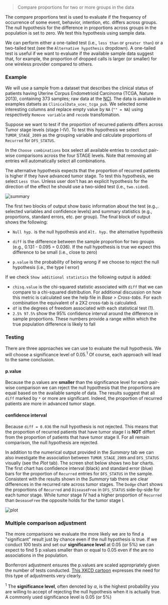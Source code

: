 > Compare proportions for two or more groups in the data


The compare proportions test is used to evaluate if the frequency of occurrence of some event, behavior, intention, etc. differs across groups. The null hypothesis for the difference in proportions across groups in the population is set to zero. We test this hypothesis using sample data.

We can perform either a one-tailed test (i.e., `less than` or `greater than`) or a two-tailed test (see the `Alternative hypothesis` dropdown). A one-tailed test is useful if we want to evaluate if the available sample data suggest that, for example, the proportion of dropped calls is larger (or smaller) for one wireless provider compared to others.


### Example

We will use a sample from a dataset that describes the clinical status of patients having Uterine Corpus Endometrioid Carcinoma (TCGA, Nature 2013), containing 373 samples; raw data at the [NCI](https://tcga-data.nci.nih.gov/docs/publications/ucec_2013/). The data is available in examples datsets as `ClinicalData_ucec_tcga_pub`. We selected some interesting columns and replace empty value by `NA` (`"" = NA`) using  respectively `Remove variable` and `recode` transfomation.

Suppose we want to test if the proportion of recurred patients differs across Tumor stage levels (stage I-IV). To test this hypothesis we select `TUMOR_STAGE_2009` as the grouping variable and calculate proportions of `Recurred` for `DFS_STATUS`.

In the `Choose combinations` box select all available entries to conduct pair-wise comparisons across the four STAGE levels. Note that removing all entries will automatically select all combinations. 

The alternative hypothesis expects that the proportion of recurred patients is higher if they have advanced tumor stage. To test this hypothesis, we select `Less than`. Unless user don't has an explicit hypothesis for the direction of the effect he should use a two-sided test (i.e., `two.sided`). 


![summary](figures_quant/compare_props_summary.png)

The first two blocks of output show basic information about the test (e.g.,. selected variables and confidence levels) and summary statistics (e.g., proportions, standard errors, etc. per group). The final block of output shows the following:

* `Null hyp.` is the null hypothesis and `Alt. hyp.` the alternative hypothesis

* `diff` is the difference between the sample proportion for two groups (e.g., 0.131 - 0.095 = 0.036). If the null hypothesis is true we expect this difference to be small (i.e., close to zero)

* `p.value` is the probability of being wrong if we choose to reject the null hypothesis (i.e., the type I error)

If we check `Show additional statistics` the following output is added:

* `chisq.value` is the chi-squared statistic associated with `diff` that we can compare to a chi-squared distribution. For additional discussion on how this metric is calculated see the help file in _Base > Cross-tabs_. For each combination the equivalent of a 2X2 cross-tab is calculated.
* `df` is the degrees of freedom associated with each statistical test (1).
* `2.5% 97.5%` show the 95% confidence interval around the difference in sample proportions. These numbers provide a range within which the true population difference is likely to fall

### Testing

There are three approaches we can use to evaluate the null hypothesis. We will choose a significance level of 0.05.<sup>1</sup> Of course, each approach will lead to the same conclusion.

#### p.value


Because the p.values are **smaller** than the significance level for each pair-wise comparison we can reject the null hypothesis that the proportions are equal based on the available sample of data. The results suggest that all `diff` marked by `*` or more are significant. Indeed, the proportion of recurred patients are more in advanced tumor stage.

#### confidence interval

Because `diff = 0.036` the null hypothesis is not rejected. This means that the proportion of recurred patients that have tumor stage I is **NOT** differt from the proportion of patients that have tumor stage II. For all remain comparison, the null hypothesis are rejected.


In addition to the numerical output provided in the _Summary_ tab we can also investigate the association between `TUMOR_STAGE_2009` and `DFS_STATUS` visually (see the _Plot_ tab). The screen shot below shows two bar charts. The first chart has confidence interval (black) and standard error (blue) bars for the proportion of `Recurred` entries for `DFS_STATUS` in the sample. Consistent with the results shown in the _Summary_ tab there are clear differences in the recurred rate across  tumor stages. The `Dodge` chart shows the proportions of `Recurred` and `DiseaseFree` in `DFS_STATUS` side-by-side for each tumor stage. While tumor stage IV had a higher proportion of `Recurred` than `DeseaseFree` the opposite holds for the tumor stage I.

![plot](figures_quant/compare_props_plot.png)



### Multiple comparison adjustment

The more comparisons we evaluate the more likely we are to find a "significant" result just by chance even if the null hypothesis is true. If we conduct 100 tests and set our **significance level** at 0.05 (or 5%) we can expect to find 5 p.values smaller than or equal to 0.05 even if the are no associations in the population.

Bonferroni adjustment ensures the p.values are scaled appropriately given the number of tests conducted. <a href="https://xkcd.com/882/" target="blank">This XKCD cartoon</a> expresses the need for this type of adjustments very clearly.

<!--
### _Stats speak_

This is a **comparison of proportions** test of the null hypothesis that the true population **difference in proportions** is equal to **0**. Using a significance level of 0.05, we reject the null hypothesis for each pair of passengers classes evaluated, and conclude that the true population **difference in proportions** is **not equal to 0**.

The p.value for the test of differences in the survival proportion for 1st versus 2nd class passengers is **< .001**. This is the probability of observing a sample **difference in proportions** that is as or more extreme than the sample **difference in proportion** from the data if the null hypothesis is true. In this case, it is the probability of observing a sample **difference in proportions** that is less than **-0.194** or greater than **0.194** if the true population **difference in proportions** is **0**.

The 95% confidence interval is **0.112** to **0.277**. If repeated samples were taken and the 95% confidence interval computed for each one, the true **difference in population proportions** would fall inside the confidence interval in 95% of the samples
<<<<<<< HEAD
<<<<<<< HEAD
-->
<!--
```{r}
library(explainr)
res <- prop.test(matrix(c(179, 115, 103,146), nrow = 2), alternative = "two.sided", conf.level = .95, correct = FALSE)
```
-->
<sup>1</sup> The **significance level**, often denoted by $\alpha$, is the highest probability you are willing to accept of rejecting the null hypothesis when it is actually true. A commonly used significance level is 0.05 (or 5%)

